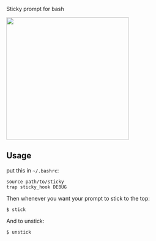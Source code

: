 Sticky prompt for bash

<img src="https://media.giphy.com/media/ZcqHDQUJm1nZC/giphy.gif" width="320"/>

## Usage

put this in `~/.bashrc`:

    source path/to/sticky
    trap sticky_hook DEBUG

Then whenever you want your prompt to stick to the top:

    $ stick

And to unstick:

    $ unstick

